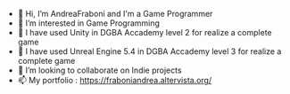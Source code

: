 - 👋 Hi, I’m AndreaFraboni and I'm a Game Programmer
- 👀 I’m interested in Game Programming
- 🌱 I have used Unity in DGBA Accademy level 2 for realize a complete game
- 🌱 I have used Unreal Engine 5.4 in DGBA Accademy level 3 for realize a complete game
- 💞️ I’m looking to collaborate on Indie projects
- 📫 My portfolio : https://fraboniandrea.altervista.org/

<!---
AndreaFraboni/AndreaFraboni is a ✨ special ✨ repository because its `README.md` (this file) appears on your GitHub profile.
You can click the Preview link to take a look at your changes.
--->
